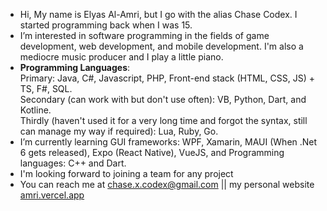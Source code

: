  - Hi, My name is Elyas Al-Amri, but I go with the alias Chase Codex. I started programming back when I was 15.
 - I’m interested in software programming in the fields of game development, web development, and mobile development. I'm also a mediocre music producer and I 
       play a little piano.
 - <strong>Programming Languages</strong>: <br>Primary: Java, C#, Javascript, PHP, Front-end stack (HTML, CSS, JS) + TS, F#, SQL.
                          <br>Secondary (can work with but don't use often): VB, Python, Dart, and Kotline.
                          <br>Thirdly (haven't used it for a very long time and forgot the syntax, still can manage my way if required): Lua, Ruby, Go.
 - I’m currently learning GUI frameworks: WPF, Xamarin, MAUI (When .Net 6 gets released), Expo (React Native), VueJS, and Programming languages: C++ and Dart.
 - I'm looking forward to joining a team for any project
 - You can reach me at chase.x.codex@gmail.com || my personal website <a href="https://amri.vercel.app">amri.vercel.app</a> 
